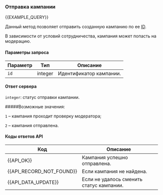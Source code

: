 ### Отправка кампании
{{EXAMPLE_QUERY}}

Данный метод позволяет отправить созданную кампанию по ее [ID](other#glossary-id).

В зависимости от условий сотрудничества, кампания может попасть на модерацию.


#### Параметры запроса

Параметр          | Тип     | Описание
------------------|---------|-----------
`id`              | integer | Идентификатор кампании.


#### Ответ сервера

`integer`: статус отправки кампании.

#####Возможные значения:

`1` – кампания проходит проверку модератора;
 
`2` – кампания отправлена.

#### Коды ответов API

Код                      | Описание
-------------------------|-----------
{{API_OK}}               | Кампания успешно отправлена.
{{API_RECORD_NOT_FOUND}} | Если кампания не найдена.
{{API_DATA_UPDATE}}      | Если не удалось сменить статус кампании.


